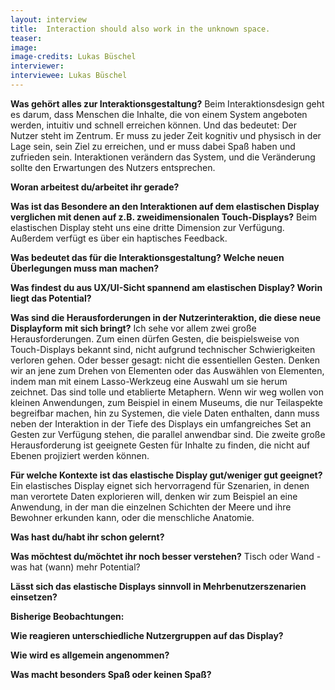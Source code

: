 ```yaml
---
layout: interview
title:  Interaction should also work in the unknown space.
teaser: 
image: 
image-credits: Lukas Büschel
interviewer:
interviewee: Lukas Büschel
---
```


**Was gehört alles zur Interaktionsgestaltung?**
Beim Interaktionsdesign geht es darum, dass Menschen die Inhalte, die von einem System angeboten werden, intuitiv und schnell erreichen können. Und das bedeutet: Der Nutzer steht im Zentrum. Er muss zu jeder Zeit kognitiv und physisch in der Lage sein, sein Ziel zu erreichen, und er muss dabei Spaß haben und zufrieden sein. Interaktionen verändern das System, und die Veränderung sollte den Erwartungen des Nutzers entsprechen.

**Woran arbeitest du/arbeitet ihr gerade?**

**Was ist das Besondere an den Interaktionen auf dem elastischen Display verglichen mit denen auf z.B. zweidimensionalen Touch-Displays?**
Beim elastischen Display steht uns eine dritte Dimension zur Verfügung. Außerdem verfügt es über ein haptisches Feedback.

**Was bedeutet das für die Interaktionsgestaltung? Welche neuen Überlegungen muss man machen?**

**Was findest du aus UX/UI-Sicht spannend am elastischen Display? Worin liegt das Potential?**

**Was sind die Herausforderungen in der Nutzerinteraktion, die diese neue Displayform mit sich bringt?**
Ich sehe vor allem zwei große Herausforderungen.
Zum einen dürfen Gesten, die beispielsweise von Touch-Displays bekannt sind, nicht aufgrund technischer Schwierigkeiten verloren gehen. Oder besser gesagt: nicht die essentiellen Gesten. Denken wir an jene zum Drehen von Elementen oder das Auswählen von Elementen, indem man mit einem Lasso-Werkzeug eine Auswahl um sie herum zeichnet. Das sind tolle und etablierte Metaphern. Wenn wir weg wollen von kleinen Anwendungen, zum Beispiel in einem Museums, die nur Teilaspekte begreifbar machen, hin zu Systemen, die viele Daten enthalten, dann muss neben der Interaktion in der Tiefe des Displays ein umfangreiches Set an Gesten zur Verfügung stehen, die parallel anwendbar sind.
Die zweite große Herausforderung ist geeignete Gesten für Inhalte zu finden, die nicht auf Ebenen projiziert werden können.

**Für welche Kontexte ist das elastische Display gut/weniger gut geeignet?**
Ein elastisches Display eignet sich hervorragend für Szenarien, in denen man verortete Daten explorieren will, denken wir zum Beispiel an eine Anwendung, in der man die einzelnen Schichten der Meere und ihre Bewohner erkunden kann, oder die menschliche Anatomie.

**Was hast du/habt ihr schon gelernt?**

**Was möchtest du/möchtet ihr noch besser verstehen?**
Tisch oder Wand - was hat (wann) mehr Potential?

**Lässt sich das elastische Displays sinnvoll in Mehrbenutzerszenarien einsetzen?**

**Bisherige Beobachtungen:**

**Wie reagieren unterschiedliche Nutzergruppen auf das Display?**

**Wie wird es allgemein angenommen?**

**Was macht besonders Spaß oder keinen Spaß?**